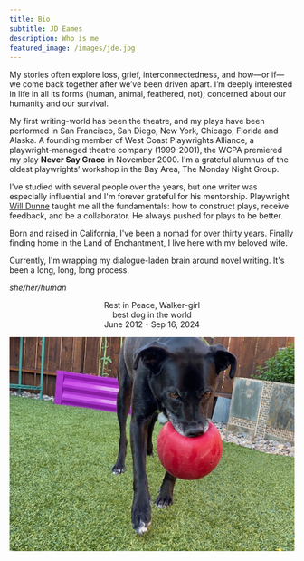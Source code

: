 ```yaml
---
title: Bio
subtitle: JD Eames
description: Who is me
featured_image: /images/jde.jpg
---
```


My stories often explore loss, grief, interconnectedness, and how—or if—we come back together after we’ve been driven apart. I’m deeply interested in life in all its forms (human, animal, feathered, not); concerned about our humanity and our survival.

My first writing-world has been the theatre, and my plays have been performed in San Francisco, San Diego, New York, Chicago, Florida and Alaska. A founding member of West Coast Playwrights Alliance, a playwright-managed theatre company (1999-2001), the WCPA premiered my play <b>Never Say Grace</b> in November 2000. I'm a grateful alumnus of the oldest playwrights’ workshop in the Bay Area, The Monday Night Group.

I've studied with several people over the years, but one writer was especially influential and I'm forever grateful for his mentorship. Playwright <a href="https://willdunnedramaticwriting.com"> Will Dunne</a> taught me all the fundamentals: how to construct plays, receive feedback, and be a collaborator. He always pushed for plays to be better.

Born and raised in California, I've been a nomad for over thirty years. Finally finding home in the Land of Enchantment, I live here with my beloved wife.


Currently, I'm wrapping my dialogue-laden brain around novel writing. It's been a long, long, long process.

<em>she/her/human</em>

<center>Rest in Peace, Walker-girl</center>

<center>best dog in the world</center>

<center>June 2012 - Sep 16, 2024</center>

![Doing what she loved best—playing ball.](/images/walker-2022.jpg)
